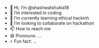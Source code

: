 - 👋 Hi, I’m @shashwatshukla18
- 👀 I’m interested in coding
- 🌱 I’m currently learning ethical hackinh
- 💞️ I’m looking to collaborate on hackathon
- 📫 How to reach me 
- 😄 Pronouns: ...
- ⚡ Fun fact: ...

<!---
shashwatshukla18/shashwatshukla18 is a ✨ special ✨ repository because its `README.md` (this file) appears on your GitHub profile.
You can click the Preview link to take a look at your changes.
--->
